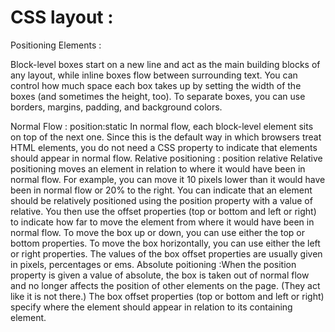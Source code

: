 # CSS layout :

Positioning Elements :

Block-level boxes start on a new line and act as the main building blocks of any layout, while inline boxes flow between surrounding text. You can control how much space each box takes up by setting the width of the boxes (and sometimes the height, too). To separate boxes, you can use borders, margins, padding, and background colors.

Normal Flow : position:static In normal flow, each block-level element sits on top of the next one. Since this is the default way in which browsers treat HTML elements, you do not need a CSS property to indicate that elements should appear in normal flow.
Relative positioning : position relative Relative positioning moves an element in relation to where it would have been in normal flow. For example, you can move it 10 pixels lower than it would have been in normal flow or 20% to the right. You can indicate that an element should be relatively positioned using the position property with a value of relative. You then use the offset properties (top or bottom and left or right) to indicate how far to move the element from where it would have been in normal flow. To move the box up or down, you can use either the top or bottom properties. To move the box horizontally, you can use either the left or right properties. The values of the box offset properties are usually given in pixels, percentages or ems.
Absolute poitioning :When the position property 
is given a value of absolute, 
the box is taken out of normal 
flow and no longer affects the 
position of other elements on 
the page. (They act like it is not 
there.) 
The box offset properties (top
or bottom and left or right) 
specify where the element 
should appear in relation to its 
containing element.

